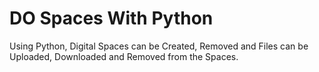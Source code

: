 # DO Spaces With Python

Using Python, Digital Spaces can be Created, Removed and Files can be Uploaded, Downloaded and Removed from the Spaces.
